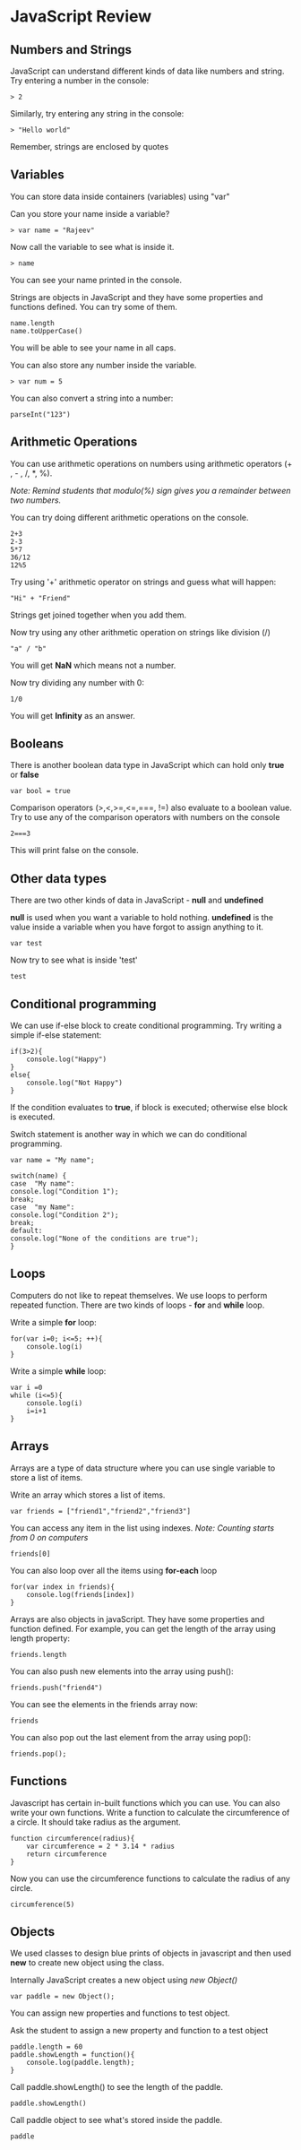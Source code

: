 # JavaScript Review

## Numbers and Strings

JavaScript can understand different kinds of data like numbers and string. Try entering a number in the console:

```
> 2
```

Similarly, try entering any string in the console:

```
> "Hello world"
```

Remember, strings are enclosed by quotes

## Variables

You can store data inside containers (variables) using "var"

Can you store your name inside a variable?

```
> var name = "Rajeev"
```

Now call the variable to see what is inside it.

```
> name
```

You can see your name printed in the console.

Strings are objects in JavaScript and they have some properties and functions defined. You can try some of them.

```
name.length
name.toUpperCase()
```

You will be able to see your name in all caps.

You can also store any number inside the variable.

```
> var num = 5
```

You can also convert a string into a number:

```
parseInt("123")
```

## Arithmetic Operations

You can use arithmetic operations on numbers using arithmetic operators (+ , - , /, *, %).

*Note: Remind students that modulo(%) sign gives you a remainder between two numbers.*

You can try doing different arithmetic operations on the console.

```
2+3
2-3
5*7
36/12
12%5
```

Try using '+' arithmetic operator on strings and guess what will happen:

```
"Hi" + "Friend"
```

Strings get joined together when you add them.

Now try using any other arithmetic operation on strings like division (/)

```
"a" / "b"
```

You will get **NaN** which means not a number.

Now try dividing any number with 0:

```
1/0
```

You will get **Infinity** as an answer.

## Booleans

There is another boolean data type in JavaScript which can hold only **true** or **false**

```
var bool = true
```

Comparison operators (>,<,>=,<=,===, !=) also evaluate to a boolean value. Try to use any of the comparison operators with numbers on the console

```
2===3
```

This will print false on the console.

## Other data types

There are two other kinds of data in JavaScript - **null** and **undefined**

**null** is used when you want a variable to hold nothing. **undefined** is the value inside a variable when you have forgot to assign anything to it.

```
var test
```

Now try to see what is inside 'test'

```
test
```

## Conditional programming

We can use if-else block to create conditional programming. Try writing a simple if-else statement:

```
if(3>2){
	console.log("Happy")
}
else{
	console.log("Not Happy")
}
```

If the condition evaluates to **true**, if block is executed; otherwise else block is executed.

Switch statement is another way in which we can do conditional programming.

```
var name = "My name";

switch(name) {  
case  "My name":  
console.log("Condition 1");  
break;  
case  "my Name":  
console.log("Condition 2");  
break;  
default:  
console.log("None of the conditions are true");
}
```

## Loops

Computers do not like to repeat themselves. We use loops to perform repeated function. There are two kinds of loops - **for** and **while** loop.

Write a simple **for** loop:

```
for(var i=0; i<=5; ++){
	console.log(i)
}
```

Write a simple **while** loop:

```
var i =0
while (i<=5){
	console.log(i)
	i=i+1
}
```

## Arrays

Arrays are a type of data structure where you can use single variable to store a list of items.

Write an array which stores a list of items.

```
var friends = ["friend1","friend2","friend3"]
```

You can access any item in the list using indexes. *Note: Counting starts from 0 on computers*

```
friends[0]
```

You can also loop over all the items using **for-each** loop

```
for(var index in friends){
	console.log(friends[index])
}
```

Arrays are also objects in javaScript. They have some properties and function defined. For example, you can get the length of the array using length property:

```
friends.length
```

You can also push new elements into the array using push():

```
friends.push("friend4")
```

You can see the elements in the friends array now:

```
friends
```

You can also pop out the last element from the array using pop():

```
friends.pop();
```

## Functions

Javascript has certain in-built functions which you can use. You can also write your own functions. Write a function to calculate the circumference of a circle. It should take radius as the argument.

```
function circumference(radius){
	var circumference = 2 * 3.14 * radius
	return circumference
}
```

Now you can use the circumference functions to calculate the radius of any circle.

```
circumference(5)
```

## Objects

We used classes to design blue prints of objects in javascript and then used **new** to create new object using the class.

Internally JavaScript creates a new object using *new Object()*

```
var paddle = new Object();
```

You can assign new properties and functions to test object.

Ask the student to assign a new property and function to a test object

```
paddle.length = 60
paddle.showLength = function(){
	console.log(paddle.length);
}
```

Call paddle.showLength() to see the length of the paddle.

```
paddle.showLength()
```

Call paddle object to see what's stored inside the paddle.

```
paddle
```